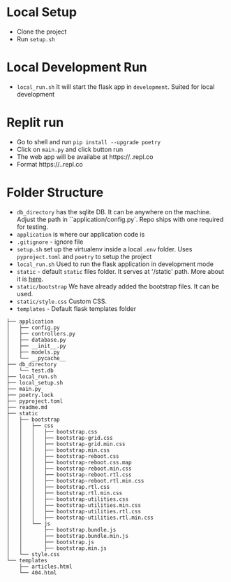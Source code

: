 # Local Setup
- Clone the project
- Run `setup.sh`

# Local Development Run
- `local_run.sh` It will start the flask app in `development`. Suited for local development

# Replit run
- Go to shell and run
    `pip install --upgrade poetry`
- Click on `main.py` and click button run
- The web app will be availabe at https://<replname>.<username>.repl.co
- Format https://<replname>.<username>.repl.co

# Folder Structure

- `db_directory` has the sqlite DB. It can be anywhere on the machine. Adjust the path in ``application/config.py`. Repo ships with one required for testing.
- `application` is where our application code is
- `.gitignore` - ignore file
- `setup.sh` set up the virtualenv inside a local `.env` folder. Uses `pyproject.toml` and `poetry` to setup the project
- `local_run.sh`  Used to run the flask application in development mode
- `static` - default `static` files folder. It serves at '/static' path. More about it is [here](https://flask.palletsprojects.com/en/2.0.x/tutorial/static/).
- `static/bootstrap` We have already added the bootstrap files. It can be used.
- `static/style.css` Custom CSS.
- `templates` - Default flask templates folder


```
├── application
│   ├── config.py
│   ├── controllers.py
│   ├── database.py
│   ├── __init__.py
│   ├── models.py
│   └── __pycache__
├── db_directory
│   └── test.db
├── local_run.sh
├── local_setup.sh
├── main.py
├── poetry.lock
├── pyproject.toml
├── readme.md
├── static
│   ├── bootstrap
│   │   ├── css
│   │   │   ├── bootstrap.css
│   │   │   ├── bootstrap-grid.css
│   │   │   ├── bootstrap-grid.min.css
│   │   │   ├── bootstrap.min.css
│   │   │   ├── bootstrap-reboot.css
│   │   │   ├── bootstrap-reboot.css.map
│   │   │   ├── bootstrap-reboot.min.css
│   │   │   ├── bootstrap-reboot.rtl.css
│   │   │   ├── bootstrap-reboot.rtl.min.css
│   │   │   ├── bootstrap.rtl.css
│   │   │   ├── bootstrap.rtl.min.css
│   │   │   ├── bootstrap-utilities.css
│   │   │   ├── bootstrap-utilities.min.css
│   │   │   ├── bootstrap-utilities.rtl.css
│   │   │   ├── bootstrap-utilities.rtl.min.css
│   │   └── js
│   │       ├── bootstrap.bundle.js
│   │       ├── bootstrap.bundle.min.js
│   │       ├── bootstrap.js
│   │       ├── bootstrap.min.js
│   └── style.css
└── templates
    ├── articles.html
    └── 404.html
```
